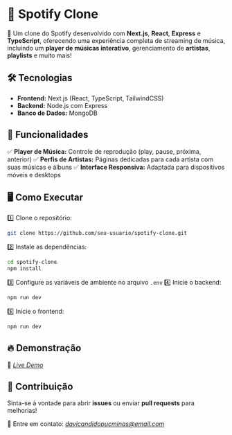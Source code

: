 # 🎵 Spotify Clone  

🚀 Um clone do Spotify desenvolvido com **Next.js**, **React**, **Express** e **TypeScript**, oferecendo uma experiência completa de streaming de música, incluindo um **player de músicas interativo**, gerenciamento de **artistas**, **playlists** e muito mais! 

## 🛠 Tecnologias  
- **Frontend:** Next.js (React, TypeScript, TailwindCSS) 
- **Backend:** Node.js com Express
- **Banco de Dados:** MongoDB


## 🎼 Funcionalidades  
✅ **Player de Música:** Controle de reprodução (play, pause, próxima, anterior) 
✅ **Perfis de Artistas:** Páginas dedicadas para cada artista com suas músicas e álbuns 
✅ **Interface Responsiva:** Adaptada para dispositivos móveis e desktops 

## 🖥️ Como Executar  
1️⃣ Clone o repositório:  
```bash
git clone https://github.com/seu-usuario/spotify-clone.git
```
2️⃣ Instale as dependências: 
```bash
cd spotify-clone
npm install
```

3️⃣ Configure as variáveis de ambiente no arquivo `.env` 
4️⃣ Inicie o backend: 
```bash
npm run dev
```
5️⃣ Inicie o frontend: 
```bash
npm run dev
```

## 🔥 Demonstração  
🔗 *[Live Demo](https://spotfyclone-pgdjotv2y-davikandidos-projects.vercel.app/)* 

## 📌 Contribuição  
Sinta-se à vontade para abrir **issues** ou enviar **pull requests** para melhorias! 

📩 Entre em contato: *davicandidopucminas@email.com* 

